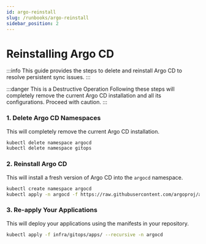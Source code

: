 ```yaml
---
id: argo-reinstall
slug: /runbooks/argo-reinstall
sidebar_position: 2
---
```


# Reinstalling Argo CD

:::info This guide provides the steps to delete and reinstall Argo CD to resolve persistent sync issues. :::

:::danger This is a Destructive Operation Following these steps will completely remove the current Argo CD installation and all its configurations. Proceed with caution. :::

### 1. Delete Argo CD Namespaces

This will completely remove the current Argo CD installation.

```bash title="Delete Argo CD Namespaces"
kubectl delete namespace argocd
kubectl delete namespace gitops
```

### 2. Reinstall Argo CD

This will install a fresh version of Argo CD into the `argocd` namespace.

```bash title="Reinstall Argo CD"
kubectl create namespace argocd
kubectl apply -n argocd -f https://raw.githubusercontent.com/argoproj/argo-cd/stable/manifests/install.yaml
```

### 3. Re-apply Your Applications

This will deploy your applications using the manifests in your repository.

```bash title="Re-apply Applications"
kubectl apply -f infra/gitops/apps/ --recursive -n argocd
```
